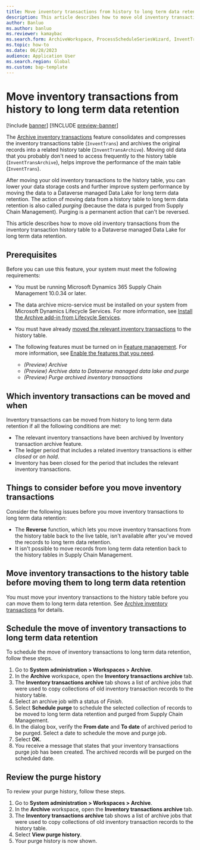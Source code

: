 ```yaml
---
title: Move inventory transactions from history to long term data retention
description: This article describes how to move old inventory transactions from the inventory transaction history table to a Dataverse managed Data Lake for long term data retention. This helps lower storage costs and improve database performance while keeping the records available for historical reporting, auditing, machine learning, legal claims, and other purposes.
author: Banluo
ms.author: banluo
ms.reviewer: kamaybac
ms.search.form: ArchiveWorkspace, ProcessScheduleSeriesWizard, InventTransArchiveForm
ms.topic: how-to
ms.date: 06/28/2023
audience: Application User
ms.search.region: Global
ms.custom: bap-template
---
```


# Move inventory transactions from history to long term data retention

[!include [banner](../includes/banner.md)]
[!INCLUDE [preview-banner](../includes/preview-banner.md)]

<!--KFM: Preview until further notice -->

The [Archive inventory transactions](../../../supply-chain/inventory/archive-inventory-transactions.md) feature consolidates and compresses the inventory transactions table (`InventTrans`) and archives the original records into a related history table (`InventTransArchive`). Moving old data that you probably don't need to access frequently to the history table (`InventTransArchive`), helps improve the performance of the main table (`InventTrans`).

After moving your old inventory transactions to the history table, you can lower your data storage costs and further improve system performance by moving the data to a Dataverse managed Data Lake for long term data retention. The action of moving data from a history table to long term data retention is also called *purging* (because the data is purged from Supply Chain Management). Purging is a permanent action that can't be reversed.

This article describes how to move old inventory transactions from the inventory transaction history table to a Dataverse managed Data Lake for long term data retention.

## Prerequisites

Before you can use this feature, your system must meet the following requirements:

- You must be running Microsoft Dynamics 365 Supply Chain Management 10.0.34 or later.
- The data archive micro-service must be installed on your system from Microsoft Dynamics Lifecycle Services. For more information, see [Install the Archive add-in from Lifecycle Services](archive-setup.md#install-addin).
- You must have already [moved the relevant inventory transactions](archive-inventory-transactions) to the history table.
- The following features must be turned on in [Feature management](../../fin-ops/get-started/feature-management/feature-management-overview.md). For more information, see [Enable the features that you need](archive-setup.md#enable-features).

    - *(Preview) Archive*
    - *(Preview) Archive data to Dataverse managed data lake and purge*
    - *(Preview) Purge archived inventory transactions*

## <a name="archival-requirements"></a>Which inventory transactions can be moved and when

Inventory transactions can be moved from history to long term data retention if all the following conditions are met:

- The relevant inventory transactions have been archived by Inventory transaction archive feature.
- The ledger period that includes a related inventory transactions is either *closed* or *on hold*.
- Inventory has been closed for the period that includes the relevant inventory transactions.

## <a name="archival-requirements"></a>Things to consider before you move inventory transactions

Consider the following issues before you move inventory transactions to long term data retention:

- The **Reverse** function, which lets you move inventory transactions from the history table back to the live table, isn't available after you've moved the records to long term data retention.
- It isn't possible to move records from long term data retention back to the history tables in Supply Chain Management.

## Move inventory transactions to the history table before moving them to long term data retention

You must move your inventory transactions to the history table before you can move them to long term data retention. See [Archive inventory transactions](articles/supply-chain/inventory/archive-inventory-transactions.md) for details.

## Schedule the move of inventory transactions to long term data retention

To schedule the move of inventory transactions to long term data retention, follow these steps.

1. Go to **System administration \> Workspaces \> Archive**.
1. In the **Archive** workspace, open the **Inventory transactions archive** tab.
1. The **Inventory transactions archive** tab shows a list of archive jobs that were used to copy collections of old inventory transaction records to the history table.
1. Select an archive job with a status of *Finish*.
1. Select **Schedule purge** to schedule the selected collection of records to be moved to long term data retention and purged from Supply Chain Management.
1. In the dialog box, verify the **From date** and **To date** of archived period to be purged. Select a date to schedule the move and purge job.
1. Select **OK**.
1. You receive a message that states that your inventory transactions purge job has been created. The archived records will be purged on the scheduled date.

## Review the purge history

To review your purge history, follow these steps.

1. Go to **System administration \> Workspaces \> Archive**.
1. In the **Archive** workspace, open the **Inventory transactions archive** tab.
1. The **Inventory transactions archive** tab shows a list of archive jobs that were used to copy collections of old inventory transaction records to the history table.
1. Select **View purge history**.
1. Your purge history is now shown.
